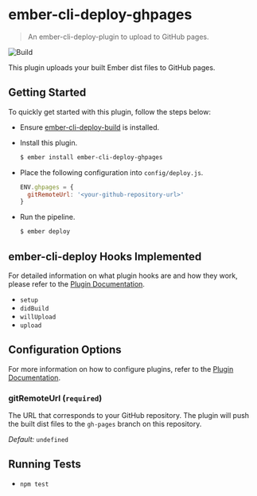 # ember-cli-deploy-ghpages

> An ember-cli-deploy-plugin to upload to GitHub pages.

![Build](https://img.shields.io/travis/VerdigrisTech/ember-cli-deploy-ghpages.svg)

This plugin uploads your built Ember dist files to GitHub pages.

## Getting Started

To quickly get started with this plugin, follow the steps below:

* Ensure [ember-cli-deploy-build](https://github.com/zapnito/ember-cli-deploy-build)
  is installed.
* Install this plugin.

  ```bash
  $ ember install ember-cli-deploy-ghpages
  ```
* Place the following configuration into `config/deploy.js`.

  ```javascript
  ENV.ghpages = {
    gitRemoteUrl: '<your-github-repository-url>'
  }
  ```
* Run the pipeline.

  ```bash
  $ ember deploy
  ```

## ember-cli-deploy Hooks Implemented

For detailed information on what plugin hooks are and how they work, please
refer to the [Plugin Documentation](http://ember-cli-deploy.github.io/ember-cli-deploy/docs/v0.6.x/plugins-overview).

* `setup`
* `didBuild`
* `willUpload`
* `upload`

## Configuration Options

For more information on how to configure plugins, refer to the
[Plugin Documentation](http://ember-cli-deploy.github.io/ember-cli-deploy/docs/v0.6.x/configuration-overview/).

### gitRemoteUrl (`required`)

The URL that corresponds to your GitHub repository. The plugin will push the
built dist files to the `gh-pages` branch on this repository.

_Default:_ `undefined`

## Running Tests

* `npm test`
